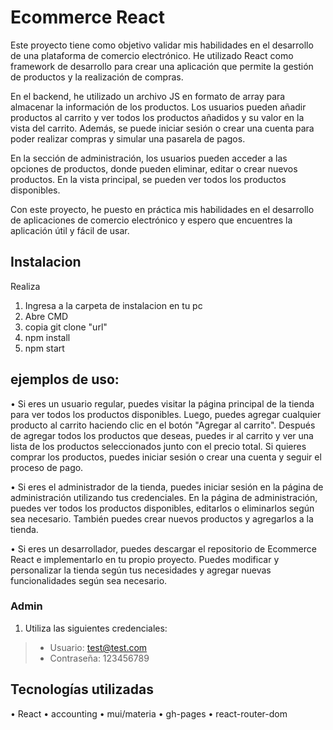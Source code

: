 # Ecommerce React

Este proyecto tiene como objetivo validar mis habilidades en el desarrollo de una plataforma de comercio electrónico. He utilizado React como framework de desarrollo para crear una aplicación que permite la gestión de productos y la realización de compras.

En el backend, he utilizado un archivo JS en formato de array para almacenar la información de los productos. Los usuarios pueden añadir productos al carrito y ver todos los productos añadidos y su valor en la vista del carrito. Además, se puede iniciar sesión o crear una cuenta para poder realizar compras y simular una pasarela de pagos.

En la sección de administración, los usuarios pueden acceder a las opciones de productos, donde pueden eliminar, editar o crear nuevos productos. En la vista principal, se pueden ver todos los productos disponibles.

Con este proyecto, he puesto en práctica mis habilidades en el desarrollo de aplicaciones de comercio electrónico y espero que encuentres la aplicación útil y fácil de usar.


## Instalacion

Realiza
1. Ingresa a la carpeta de instalacion en tu pc
2. Abre CMD
3. copia git clone "url"
4. npm install
5. npm start

## ejemplos de uso:

• Si eres un usuario regular, puedes visitar la página principal de la tienda para ver todos los productos disponibles. Luego, puedes agregar cualquier producto al carrito haciendo clic en el botón "Agregar al carrito". Después de agregar todos los productos que deseas, puedes ir al carrito y ver una lista de los productos seleccionados junto con el precio total. Si quieres comprar los productos, puedes iniciar sesión o crear una cuenta y seguir el proceso de pago.

• Si eres el administrador de la tienda, puedes iniciar sesión en la página de administración utilizando tus credenciales. En la página de administración, puedes ver todos los productos disponibles, editarlos o eliminarlos según sea necesario. También puedes crear nuevos productos y agregarlos a la tienda.

• Si eres un desarrollador, puedes descargar el repositorio de Ecommerce React e implementarlo en tu propio proyecto. Puedes modificar y personalizar la tienda según tus necesidades y agregar nuevas funcionalidades según sea necesario.


### Admin
1. Utiliza las siguientes credenciales:
> - Usuario: test@test.com
> - Contraseña: 123456789

## Tecnologías utilizadas 
• React
• accounting
• mui/materia
• gh-pages
• react-router-dom
